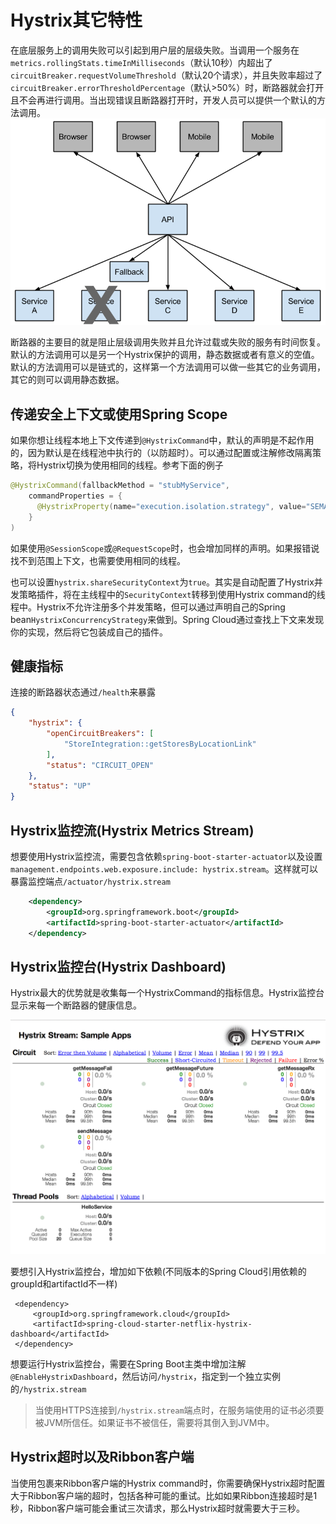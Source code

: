 # Hystrix其它特性

在底层服务上的调用失败可以引起到用户层的层级失败。当调用一个服务在`metrics.rollingStats.timeInMilliseconds`（默认10秒）内超出了`circuitBreaker.requestVolumeThreshold`（默认20个请求），并且失败率超过了`circuitBreaker.errorThresholdPercentage`（默认>50%）时，断路器就会打开且不会再进行调用。当出现错误且断路器打开时，开发人员可以提供一个默认的方法调用。
![HystrixFallback](../../screenshot/spring-cloud/HystrixFallback.png)

断路器的主要目的就是阻止层级调用失败并且允许过载或失败的服务有时间恢复。默认的方法调用可以是另一个Hystrix保护的调用，静态数据或者有意义的空值。默认的方法调用可以是链式的，这样第一个方法调用可以做一些其它的业务调用，其它的则可以调用静态数据。

## 传递安全上下文或使用Spring Scope

如果你想让线程本地上下文传递到`@HystrixCommand`中，默认的声明是不起作用的，因为默认是在线程池中执行的（以防超时）。可以通过配置或注解修改隔离策略，将Hystrix切换为使用相同的线程。参考下面的例子

```java
@HystrixCommand(fallbackMethod = "stubMyService",
    commandProperties = {
      @HystrixProperty(name="execution.isolation.strategy", value="SEMAPHORE")
    }
)
```

如果使用`@SessionScope`或`@RequestScope`时，也会增加同样的声明。如果报错说找不到范围上下文，也需要使用相同的线程。

也可以设置`hystrix.shareSecurityContext`为`true`。其实是自动配置了Hystrix并发策略插件，将在主线程中的`SecurityContext`转移到使用Hystrix command的线程中。Hystrix不允许注册多个并发策略，但可以通过声明自己的Spring bean`HystrixConcurrencyStrategy`来做到。Spring Cloud通过查找上下文来发现你的实现，然后将它包装成自己的插件。

## 健康指标

连接的断路器状态通过`/health`来暴露

```json
{
    "hystrix": {
        "openCircuitBreakers": [
            "StoreIntegration::getStoresByLocationLink"
        ],
        "status": "CIRCUIT_OPEN"
    },
    "status": "UP"
}
```

## Hystrix监控流(Hystrix Metrics Stream)

想要使用Hystrix监控流，需要包含依赖`spring-boot-starter-actuator`以及设置`management.endpoints.web.exposure.include: hystrix.stream`。这样就可以暴露监控端点`/actuator/hystrix.stream`

```xml
    <dependency>
        <groupId>org.springframework.boot</groupId>
        <artifactId>spring-boot-starter-actuator</artifactId>
    </dependency>
```

## Hystrix监控台(Hystrix Dashboard)

Hystrix最大的优势就是收集每一个HystrixCommand的指标信息。Hystrix监控台显示来每一个断路器的健康信息。

![](../../screenshot/spring-cloud/Hystrix-dashboard.png)

要想引入Hystrix监控台，增加如下依赖(不同版本的Spring Cloud引用依赖的groupId和artifactId不一样)

```
 <dependency>
     <groupId>org.springframework.cloud</groupId>
     <artifactId>spring-cloud-starter-netflix-hystrix-dashboard</artifactId>
 </dependency>
```

想要运行Hystrix监控台，需要在Spring Boot主类中增加注解`@EnableHystrixDashboard`，然后访问`/hystrix`，指定到一个独立实例的`/hystrix.stream`

> 当使用HTTPS连接到`/hystrix.stream`端点时，在服务端使用的证书必须要被JVM所信任。如果证书不被信任，需要将其倒入到JVM中。

## Hystrix超时以及Ribbon客户端

当使用包裹来Ribbon客户端的Hystrix command时，你需要确保Hystrix超时配置大于Ribbon客户端的超时，包括各种可能的重试。比如如果Ribbon连接超时是1秒，Ribbon客户端可能会重试三次请求，那么Hystrix超时就需要大于三秒。
